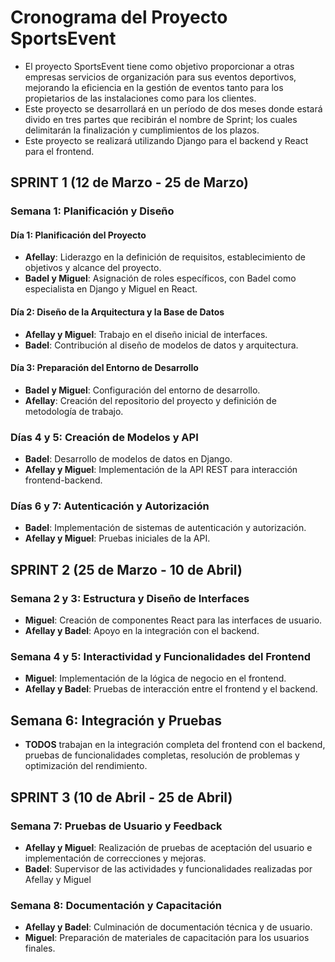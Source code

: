 # Cronograma del Proyecto SportsEvent

- El proyecto SportsEvent tiene como objetivo proporcionar a otras empresas servicios de organización para sus eventos deportivos, mejorando la eficiencia en la gestión de eventos tanto para los propietarios de las instalaciones como para los clientes. 
- Este proyecto se desarrollará en un período de dos meses donde estará divido en tres partes que recibirán el nombre de Sprint; los cuales delimitarán la finalización y cumplimientos de los plazos.
- Este proyecto se realizará utilizando Django para el backend y React para el frontend.

## SPRINT 1 (12 de Marzo - 25 de Marzo)
### Semana 1: Planificación y Diseño

#### Día 1: Planificación del Proyecto
- **Afellay**: Liderazgo en la definición de requisitos, establecimiento de objetivos y alcance del proyecto.
- **Badel y Miguel**: Asignación de roles específicos, con Badel como especialista en Django y Miguel en React.

#### Día 2: Diseño de la Arquitectura y la Base de Datos
- **Afellay y Miguel**: Trabajo en el diseño inicial de interfaces.
- **Badel**: Contribución al diseño de modelos de datos y arquitectura.

#### Día 3: Preparación del Entorno de Desarrollo
- **Badel y Miguel**: Configuración del entorno de desarrollo.
- **Afellay**: Creación del repositorio del proyecto y definición de metodología de trabajo.

### Días 4 y 5: Creación de Modelos y API
- **Badel**: Desarrollo de modelos de datos en Django.
- **Afellay y Miguel**: Implementación de la API REST para interacción frontend-backend.

### Días 6 y 7: Autenticación y Autorización
- **Badel**: Implementación de sistemas de autenticación y autorización.
- **Afellay y Miguel**: Pruebas iniciales de la API.

## SPRINT 2 (25 de Marzo - 10 de Abril)
### Semana  2 y 3: Estructura y Diseño de Interfaces
- **Miguel**: Creación de componentes React para las interfaces de usuario.
- **Afellay y Badel**: Apoyo en la integración con el backend.

### Semana 4 y 5: Interactividad y Funcionalidades del Frontend
- **Miguel**: Implementación de la lógica de negocio en el frontend.
- **Afellay y Badel**: Pruebas de interacción entre el frontend y el backend.

## Semana 6: Integración y Pruebas

- **TODOS** trabajan en la integración completa del frontend con el backend, pruebas de funcionalidades completas, resolución de problemas y optimización del rendimiento.

## SPRINT 3 (10 de Abril - 25 de Abril)

### Semana 7: Pruebas de Usuario y Feedback
- **Afellay y Miguel**: Realización de pruebas de aceptación del usuario e implementación de correcciones y mejoras.
- **Badel**: Supervisor de las actividades y funcionalidades realizadas por Afellay y Miguel

### Semana 8: Documentación y Capacitación
- **Afellay y Badel**: Culminación de documentación técnica y de usuario.
- **Miguel**: Preparación de materiales de capacitación para los usuarios finales.
